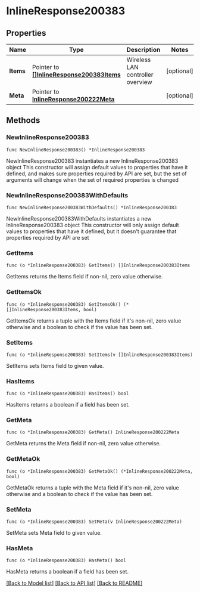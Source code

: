 # InlineResponse200383

## Properties

Name | Type | Description | Notes
------------ | ------------- | ------------- | -------------
**Items** | Pointer to [**[]InlineResponse200383Items**](InlineResponse200383Items.md) | Wireless LAN controller overview | [optional] 
**Meta** | Pointer to [**InlineResponse200222Meta**](InlineResponse200222Meta.md) |  | [optional] 

## Methods

### NewInlineResponse200383

`func NewInlineResponse200383() *InlineResponse200383`

NewInlineResponse200383 instantiates a new InlineResponse200383 object
This constructor will assign default values to properties that have it defined,
and makes sure properties required by API are set, but the set of arguments
will change when the set of required properties is changed

### NewInlineResponse200383WithDefaults

`func NewInlineResponse200383WithDefaults() *InlineResponse200383`

NewInlineResponse200383WithDefaults instantiates a new InlineResponse200383 object
This constructor will only assign default values to properties that have it defined,
but it doesn't guarantee that properties required by API are set

### GetItems

`func (o *InlineResponse200383) GetItems() []InlineResponse200383Items`

GetItems returns the Items field if non-nil, zero value otherwise.

### GetItemsOk

`func (o *InlineResponse200383) GetItemsOk() (*[]InlineResponse200383Items, bool)`

GetItemsOk returns a tuple with the Items field if it's non-nil, zero value otherwise
and a boolean to check if the value has been set.

### SetItems

`func (o *InlineResponse200383) SetItems(v []InlineResponse200383Items)`

SetItems sets Items field to given value.

### HasItems

`func (o *InlineResponse200383) HasItems() bool`

HasItems returns a boolean if a field has been set.

### GetMeta

`func (o *InlineResponse200383) GetMeta() InlineResponse200222Meta`

GetMeta returns the Meta field if non-nil, zero value otherwise.

### GetMetaOk

`func (o *InlineResponse200383) GetMetaOk() (*InlineResponse200222Meta, bool)`

GetMetaOk returns a tuple with the Meta field if it's non-nil, zero value otherwise
and a boolean to check if the value has been set.

### SetMeta

`func (o *InlineResponse200383) SetMeta(v InlineResponse200222Meta)`

SetMeta sets Meta field to given value.

### HasMeta

`func (o *InlineResponse200383) HasMeta() bool`

HasMeta returns a boolean if a field has been set.


[[Back to Model list]](../README.md#documentation-for-models) [[Back to API list]](../README.md#documentation-for-api-endpoints) [[Back to README]](../README.md)


